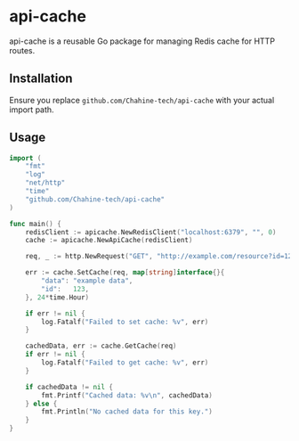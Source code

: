# api-cache

api-cache is a reusable Go package for managing Redis cache for HTTP routes.

## Installation

Ensure you replace `github.com/Chahine-tech/api-cache` with your actual import path.

## Usage

```go
import (
    "fmt"
    "log"
    "net/http"
    "time"
    "github.com/Chahine-tech/api-cache"
)

func main() {
    redisClient := apicache.NewRedisClient("localhost:6379", "", 0)
    cache := apicache.NewApiCache(redisClient)

    req, _ := http.NewRequest("GET", "http://example.com/resource?id=123", nil)

    err := cache.SetCache(req, map[string]interface{}{
        "data": "example data",
        "id":   123,
    }, 24*time.Hour)

    if err != nil {
        log.Fatalf("Failed to set cache: %v", err)
    }

    cachedData, err := cache.GetCache(req)
    if err != nil {
        log.Fatalf("Failed to get cache: %v", err)
    }

    if cachedData != nil {
        fmt.Printf("Cached data: %v\n", cachedData)
    } else {
        fmt.Println("No cached data for this key.")
    }
}

```
